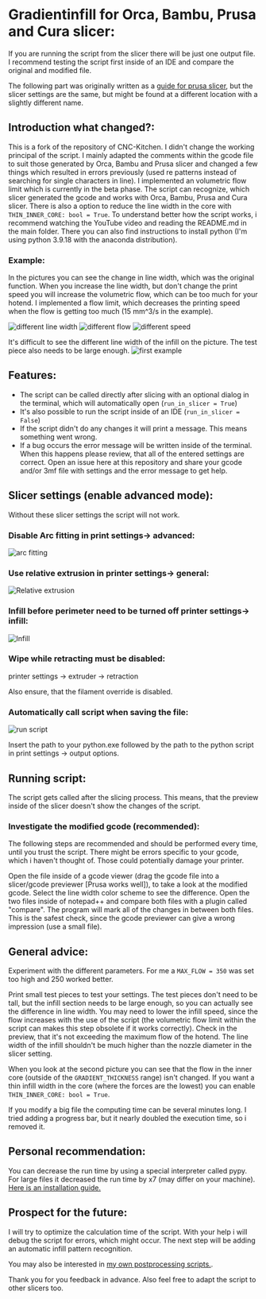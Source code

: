 # Gradientinfill for Orca, Bambu, Prusa and Cura slicer:
If you are running the script from the slicer there will be just one output file. I recommend testing the script first inside of an IDE and compare the original and modified file.

The following part was originally written as a [guide for prusa slicer](https://github.com/WatchingWatches/GradientInfill/tree/master/Prusa), but the slicer settings are the same, but might be found at a different location with a slightly different name.

## Introduction what changed?:
This is a fork of the repository of CNC-Kitchen. I didn't change the working principal of the script. I mainly adapted the comments within the gcode file to suit those generated by Orca, Bambu and Prusa slicer and changed a few things which resulted in errors previously (used re patterns instead of searching for single characters in line).
I implemented an volumetric flow limit which is currently in the beta phase. The script can recognize, which slicer generated the gcode and works with Orca, Bambu, Prusa and Cura slicer. There is also a option to reduce the line width in the core with ``THIN_INNER_CORE: bool = True``.
To understand better how the script works, i recommend watching the YouTube video and reading the README.md in the main folder. There you can also find instructions to install python (I'm using python 3.9.18 with the anaconda distribution).

### Example:
In the pictures you can see the change in line width, which was the original function. When you increase the line width, but don't change the print speed you will increase the volumetric flow, which can be too much for your hotend. I implemented a flow limit, which decreases the printing speed when the flow is getting too much (15 mm^3/s in the example).

![different line width](pictures/Width.png)
![different flow](pictures/Flow.png)
![different speed](pictures/Speed.png)

It's difficult to see the different line width of the infill on the picture. The test piece also needs to be large enough.
![first example](pictures/IMG_20240321_223411411.jpg)

## Features:
- The script can be called directly after slicing with an optional dialog in the terminal, which will automatically open (``run_in_slicer = True``)
- It's also possible to run the script inside of an IDE (``run_in_slicer = False``)
- If the script didn't do any changes it will print a message. This means something went wrong.
- If a bug occurs the error message will be written inside of the terminal. When this happens please review, that all of the entered settings are correct. Open an issue here at this repository and share your gcode and/or 3mf file with settings and the error message to get help.

## Slicer settings (enable advanced mode):
Without these slicer settings the script will not work.

### Disable Arc fitting in print settings-> advanced:
![arc fitting](<pictures/Screenshot 2024-03-21 231928.png>)

### Use relative extrusion in printer settings-> general:

![Relative extrusion](<pictures/Screenshot 2024-03-21 232256.png>)

### Infill before perimeter need to be turned off printer settings-> infill:

![Infill](pictures/image.png)

### Wipe while retracting must be disabled:
printer settings -> extruder -> retraction

Also ensure, that the filament override is disabled.

### Automatically call script when saving the file:
![run script](pictures/image-2.png)

Insert the path to your python.exe followed by the path to the python script in print settings -> output options.

## Running script:
The script gets called after the slicing process. 
This means, that the preview inside of the slicer doesn't show the changes of the script.

### Investigate the modified gcode (recommended):
The following steps are recommended and should be performed every time, until you trust the script. There might be errors specific to your gcode, which i haven't thought of. Those could potentially damage your printer.

Open the file inside of a gcode viewer (drag the gcode file into a slicer/gcode previewer [Prusa works well]), to take a look at the modified gcode. Select the line width color scheme to see the difference. 
Open the two files inside of notepad++ and compare both files with a plugin called "compare". The program will mark all of the changes in between both files. This is the safest check, since the gcode previewer can give a wrong impression (use a small file).

## General advice:
Experiment with the different parameters. For me a ``MAX_FLOW = 350`` was set too high and 250 worked better.

Print small test pieces to test your settings. The test pieces don't need to be tall, but the infill section needs to be large enough, so you can actually see the difference in line width.
You may need to lower the infill speed, since the flow increases with the use of the script (the volumetric flow limit within the script can makes this step obsolete if it works correctly).
Check in the preview, that it's not exceeding the maximum flow of the hotend. The line width of the infill shouldn't be much higher than the nozzle diameter in the slicer setting.

When you look at the second picture you can see that the flow in the inner core (outside of the ``GRADIENT_THICKNESS`` range) isn't changed. If you want a thin infill width in the core (where the forces are the lowest) you can enable ``THIN_INNER_CORE: bool = True``.

If you modify a big file the computing time can be several minutes long.
I tried adding a progress bar, but it nearly doubled the execution time, so i removed it.

## Personal recommendation:
You can decrease the run time by using a special interpreter called pypy. For large files it decreased the run time by x7 (may differ on your machine). [Here is an installation guide.](https://doc.pypy.org/en/latest/install.html)

## Prospect for the future:
I will try to optimize the calculation time of the script.
With your help i will debug the script for errors, which might occur.
The next step will be adding an automatic infill pattern recognition.

You may also be interested in [my own postprocessing scripts.](https://github.com/WatchingWatches/Post_processing_gcode).

Thank you for you feedback in advance. Also feel free to adapt the script to other slicers too.